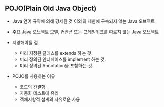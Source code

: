 ## POJO(Plain Old Java Object)

- Java 언어 규약에 의해 강제된 것 이외의 제한에 구속되지 않는 Java 오브젝트
- 주요 Java 오브젝트 모델, 컨벤션 또는 프레임워크를 따르지 않는 Java 오브젝트

- 지양해야될 점
  - 미리 지정된 클래스를 extends 하는 것.
  - 미리 정의된 인터페이스를 implement 하는 것.
  - 미리 정의된 Annotation을 포함하는 것.

- POJO를 사용하는 이유
  - 코드의 간결함
  - 자동화 테스트에 유리
  - 객체지향적 설계의 자유로운 사용